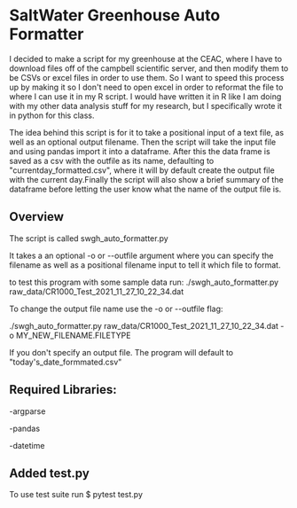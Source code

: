 # SaltWater Greenhouse Auto Formatter

I decided to make a script for my greenhouse at the CEAC, where I have to download files off of the campbell scientific server, and then modify them to be CSVs or excel files in order to use them. So I want to speed this process up by making it so I don't need to open excel in order to reformat the file to where I can use it in my R script. I would have written it in R like I am doing with my other data analysis stuff for my research, but I specifically wrote it in python for this class.

The idea behind this script is for it to take a positional input of a text file, as well as an optional output filename. Then the script will take the input file and using pandas import it into a dataframe. After this the data frame is saved as a csv with the outfile as its name, defaulting to "currentday_formatted.csv", where it will by default create the output file with the current day.Finally the script will also show a brief summary of the dataframe before letting the user know what the name of the output file is.

## Overview

The script is called swgh_auto_formatter.py

It takes a an optional -o or --outfile argument where you can specify the filename as well as a positional filename input to tell it which file to format.

to test this program with some sample data run:
./swgh_auto_formatter.py raw_data/CR1000_Test_2021_11_27_10_22_34.dat

To change the output file name use the -o or --outfile flag:

./swgh_auto_formatter.py raw_data/CR1000_Test_2021_11_27_10_22_34.dat -o MY_NEW_FILENAME.FILETYPE

If you don't specify an output file. The program will default to "today's_date_formmated.csv"

## Required Libraries:
-argparse

-pandas

-datetime 

## Added test.py

To use test suite run $ pytest test.py

